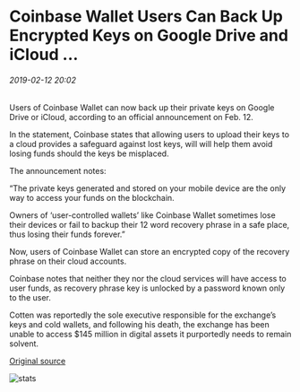 # Coinbase Wallet Users Can Back Up Encrypted Keys on Google Drive and iCloud ...

###### 2019-02-12 20:02

Users of Coinbase Wallet can now back up their private keys on Google Drive or iCloud, according to an official announcement on Feb. 12.

In the statement, Coinbase states that allowing users to upload their keys to a cloud provides a safeguard against lost keys, will will help them avoid losing funds should the keys be misplaced.

The announcement notes:

“The private keys generated and stored on your mobile device are the only way to access your funds on the blockchain.

Owners of ‘user-controlled wallets’ like Coinbase Wallet sometimes lose their devices or fail to backup their 12 word recovery phrase in a safe place, thus losing their funds forever.”

Now, users of Coinbase Wallet can store an encrypted copy of the recovery phrase on their cloud accounts.

Coinbase notes that neither they nor the cloud services will have access to user funds, as recovery phrase key is unlocked by a password known only to the user.

Cotten was reportedly the sole executive responsible for the exchange’s keys and cold wallets, and following his death, the exchange has been unable to access $145 million in digital assets it purportedly needs to remain solvent.

[Original source](https://cointelegraph.com/news/coinbase-wallet-users-can-back-up-encrypted-keys-on-google-drive-and-icloud)

![stats](https://c.statcounter.com/11760860/0/a89fa40b/1/ "stats")